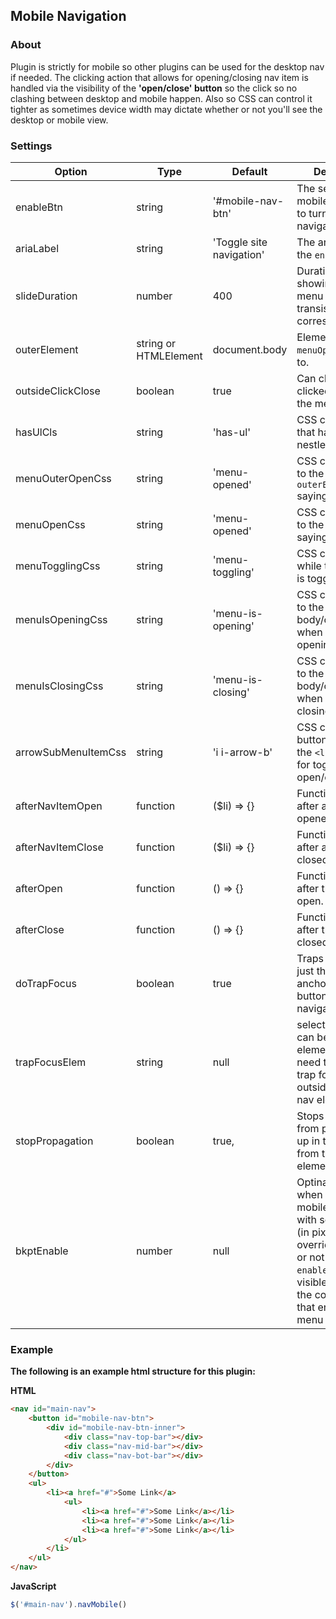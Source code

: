 <h2 id="nav-mobile-plugin">Mobile Navigation</h2>


### About
Plugin is strictly for mobile so other plugins can be used for the desktop nav if needed. The clicking action that allows for opening/closing nav item is handled via the visibility of the __'open/close' button__ so the click so no clashing between desktop and mobile happen. Also so CSS can control it tighter as sometimes device width may dictate whether or not you'll see the desktop or mobile view.

### Settings

Option | Type | Default | Description
------ | ---- | ------- | -----------
enableBtn | string | '#mobile-nav-btn' | The selector to the mobile nav button to turn show the navigation.
ariaLabel | string | 'Toggle site navigation' | The arial label for the `enable` button.
slideDuration | number | 400 | Duration for showing a sub menu item, CSS transistion should correspond.
outerElement | string or HTMLElement | document.body | Element to attach `menuOpenCss` class to.
outsideClickClose | boolean | true | Can close if clicked outside of the menu.
hasUlCls | string | 'has-ul' | CSS class for `<li>` that have a `<ul>` nestled.
menuOuterOpenCss | string | 'menu-opened' | CSS class added to the `outerElement` saying its opened.
menuOpenCss | string | 'menu-opened' | CSS class added to the elements saying its opened.
menuTogglingCss | string | 'menu-toggling' | CSS class added while the element is toggling.
menuIsOpeningCss | string | 'menu-is-opening' | CSS class added to the body/outerElement when the menu is opening.
menuIsClosingCss | string | 'menu-is-closing' | CSS class added to the body/outerElement when the menu is closing.
arrowSubMenuItemCss | string | 'i i-arrow-b' | CSS class of the button added to the `<li>` element for toggling open/closed.
afterNavItemOpen | function | ($li) => {} | Function to run after an nav item is opened.
afterNavItemClose | function | ($li) => {} | Function to run after a nav item is closed.
afterOpen | function | () => {} | Function to run after the nav is open.
afterClose | function | () => {} | Function to run after the nav is closed.
doTrapFocus | boolean | true | Traps the focus to just the visible anchors and buttons within the navigation.
trapFocusElem | string | null | selector string (or can be dom element) if we need to extend the trap focus slightly outside the main nav element.
stopPropagation | boolean | true, | Stops the click from propagating up in the DOM from the nav element.
bkptEnable | number | null | Optinally specify when to enable the mobile navigation with screen width (in pixels). This will override whether or not the `enableBtn` is visible, which is the conditional that enables this menu to function.

### Example

__The following is an example html structure for this plugin:__

__HTML__
```html
<nav id="main-nav">
	<button id="mobile-nav-btn">
		<div id="mobile-nav-btn-inner">
			<div class="nav-top-bar"></div>
			<div class="nav-mid-bar"></div>
			<div class="nav-bot-bar"></div>
		</div>
	</button>
	<ul>
		<li><a href="#">Some Link</a>
			<ul>
				<li><a href="#">Some Link</a></li>
				<li><a href="#">Some Link</a></li>
				<li><a href="#">Some Link</a></li>
			</ul>
		</li>
	</ul>
</nav>
```

__JavaScript__
```javascript
$('#main-nav').navMobile()
```
